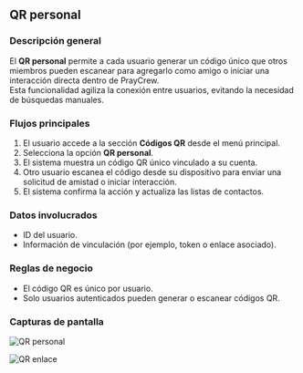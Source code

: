 ## QR personal

### Descripción general
El **QR personal** permite a cada usuario generar un código único que otros miembros pueden escanear para agregarlo como amigo o iniciar una interacción directa dentro de PrayCrew.  
Esta funcionalidad agiliza la conexión entre usuarios, evitando la necesidad de búsquedas manuales.

### Flujos principales
1. El usuario accede a la sección **Códigos QR** desde el menú principal.
2. Selecciona la opción **QR personal**.
3. El sistema muestra un código QR único vinculado a su cuenta.
4. Otro usuario escanea el código desde su dispositivo para enviar una solicitud de amistad o iniciar interacción.
5. El sistema confirma la acción y actualiza las listas de contactos.

### Datos involucrados
- ID del usuario.
- Información de vinculación (por ejemplo, token o enlace asociado).


### Reglas de negocio
- El código QR es único por usuario.
- Solo usuarios autenticados pueden generar o escanear códigos QR.

### Capturas de pantalla
![QR personal](/img/qr-personal.jpg)

![QR enlace](/img/qr-enlace.jpg)
